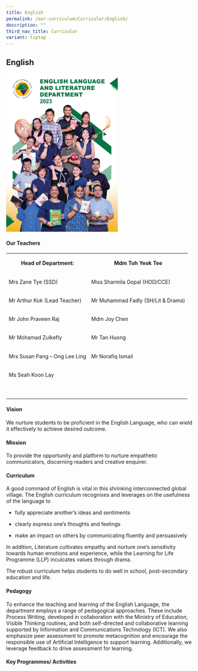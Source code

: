 ```yaml
---
title: English
permalink: /our-curriculum/Curricular/English/
description: ""
third_nav_title: Curricular
variant: tiptap
---
```

<h2>English</h2>
<div class="isomer-image-wrapper">
<img style="width:60%" height="auto" width="100%" src="/images/Department%20photos/Group%20Photo/ENGLISH_LANGUAGE_AND_LITERATURE_2023_2024.jpg">
</div>
<h4>Our Teachers</h4>
<table style="minWidth: 50px">
<colgroup>
<col>
<col>
</colgroup>
<tbody>
<tr>
<th rowspan="1" colspan="1">
<p>Head of Department:</p>
</th>
<th rowspan="1" colspan="1">
<p>Mdm Toh Yeok Tee</p>
</th>
</tr>
<tr>
<td rowspan="1" colspan="1">
<p>Mrs Zane Tye (SSD)</p>
</td>
<td rowspan="1" colspan="1">
<p>Miss Sharmila Gopal (HOD/CCE)</p>
</td>
</tr>
<tr>
<td rowspan="1" colspan="1">
<p>Mr Arthur Kok (Lead Teacher)</p>
</td>
<td rowspan="1" colspan="1">
<p>Mr Muhammad Fadly (SH/Lit &amp; Drama)</p>
</td>
</tr>
<tr>
<td rowspan="1" colspan="1">
<p>Mr John Praveen Raj</p>
</td>
<td rowspan="1" colspan="1">
<p>Mdm Joy Chen</p>
</td>
</tr>
<tr>
<td rowspan="1" colspan="1">
<p>Mr Mohamad Zulkefly</p>
</td>
<td rowspan="1" colspan="1">
<p>Mr Tan Huong</p>
</td>
</tr>
<tr>
<td rowspan="1" colspan="1">
<p>Mrs Susan Pang – Ong Lee Ling</p>
</td>
<td rowspan="1" colspan="1">
<p>Mr Norafiq Ismail</p>
</td>
</tr>
<tr>
<td rowspan="1" colspan="1">
<p>Ms Seah Koon Lay</p>
</td>
<td rowspan="1" colspan="1">
<p></p>
</td>
</tr>
<tr>
<td rowspan="1" colspan="1">
<p></p>
</td>
<td rowspan="1" colspan="1">
<p></p>
</td>
</tr>
<tr>
<td rowspan="1" colspan="1">
<p></p>
</td>
<td rowspan="1" colspan="1">
<p></p>
</td>
</tr>
</tbody>
</table>
<h4>Vision</h4>
<p>We nurture students to be proficient in the English Language, who can
wield it effectively to achieve desired outcome.</p>
<h4>Mission</h4>
<p>To provide the opportunity and platform to nurture empathetic communicators,
discerning readers and creative enquirer.</p>
<h4>Curriculum</h4>
<p>A good command of English is vital in this shrinking interconnected global
village. The English curriculum recognises and leverages on the usefulness
of the language to</p>
<ul data-tight="true" class="tight">
<li>
<p>fully appreciate another’s ideas and sentiments</p>
</li>
<li>
<p>clearly express one’s thoughts and feelings</p>
</li>
<li>
<p>make an impact on others by communicating fluently and persuasively</p>
</li>
</ul>
<p>In addition, Literature cultivates empathy and nurture one’s sensitivity
towards human emotions and experience, while the Learning for Life Programme
(LLP) inculcates values through drama.</p>
<p>The robust curriculum helps students to do well in school, post-secondary
education and life.</p>
<h4>Pedagogy</h4>
<p>To enhance the teaching and learning of the English Language, the department
employs a range of pedagogical approaches. These include Process Writing,
developed in collaboration with the Ministry of Education, Visible Thinking
routines, and both self-directed and collaborative learning supported by
Information and Communications Technology (ICT). We also emphasize peer
assessment to promote metacognition and encourage the responsible use of
Artificial Intelligence to support learning. Additionally, we leverage
feedback to drive assessment for learning.</p>
<h4>Key Programmes/ Activities</h4>
<p></p>